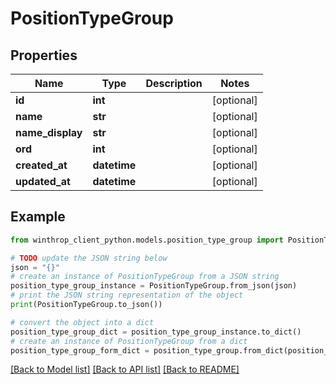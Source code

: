 # PositionTypeGroup


## Properties

Name | Type | Description | Notes
------------ | ------------- | ------------- | -------------
**id** | **int** |  | [optional] 
**name** | **str** |  | [optional] 
**name_display** | **str** |  | [optional] 
**ord** | **int** |  | [optional] 
**created_at** | **datetime** |  | [optional] 
**updated_at** | **datetime** |  | [optional] 

## Example

```python
from winthrop_client_python.models.position_type_group import PositionTypeGroup

# TODO update the JSON string below
json = "{}"
# create an instance of PositionTypeGroup from a JSON string
position_type_group_instance = PositionTypeGroup.from_json(json)
# print the JSON string representation of the object
print(PositionTypeGroup.to_json())

# convert the object into a dict
position_type_group_dict = position_type_group_instance.to_dict()
# create an instance of PositionTypeGroup from a dict
position_type_group_form_dict = position_type_group.from_dict(position_type_group_dict)
```
[[Back to Model list]](../README.md#documentation-for-models) [[Back to API list]](../README.md#documentation-for-api-endpoints) [[Back to README]](../README.md)


